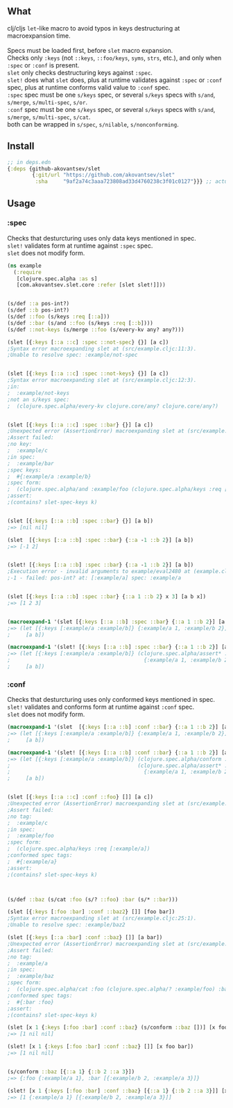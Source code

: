 ## What

clj/cljs `let`-like macro to avoid typos in keys destructuring at macroexpansion time.
<br>
<br>Specs must be loaded first, before `slet` macro expansion.
<br>Checks only `:keys` (not `::keys`, `::foo/keys`, `syms`, `strs`, etc.), and only when `:spec` or `:conf` is present.
<br>`slet` only checks destructuring keys against `:spec`.
<br>`slet!` does what `slet` does, plus at runtime validates against `:spec` or `:conf` spec, plus at runtime conforms valid value to `:conf` spec.
<br>`:spec` spec must be one `s/keys` spec, or several `s/keys` specs with `s/and`, `s/merge`, `s/multi-spec`, `s/or`.
<br>`:conf` spec must be one `s/keys` spec, or several `s/keys` specs with `s/and`, `s/merge`, `s/multi-spec`, `s/cat`.
<br> both can be wrapped in `s/spec`, `s/nilable`, `s/nonconforming`.

## Install 

```clojure
;; in deps.edn
{:deps {github-akovantsev/slet
        {:git/url "https://github.com/akovantsev/slet"
         :sha     "9af2a74c3aaa723808ad33d4760238c3f01c0127"}}} ;; actual sha
```

## Usage

### :spec

Checks that desturcturing uses only data keys mentioned in spec.
<br>`slet!` validates form at runtime against `:spec` spec.
<br>`slet` does not modify form.

```clojure
(ns example
  (:require
   [clojure.spec.alpha :as s]
   [com.akovantsev.slet.core :refer [slet slet!]]))


(s/def ::a pos-int?)
(s/def ::b pos-int?)
(s/def ::foo (s/keys :req [::a]))
(s/def ::bar (s/and ::foo (s/keys :req [::b])))
(s/def ::not-keys (s/merge ::foo (s/every-kv any? any?)))

(slet [{:keys [::a ::c] :spec ::not-spec} {}] [a c])
;Syntax error macroexpanding slet at (src/example.cljc:11:3).
;Unable to resolve spec: :example/not-spec


(slet [{:keys [::a ::c] :spec ::not-keys} {}] [a c])
;Syntax error macroexpanding slet at (src/example.cljc:12:3).
;in:
;  :example/not-keys
;not an s/keys spec:
;  (clojure.spec.alpha/every-kv clojure.core/any? clojure.core/any?)


(slet [{:keys [::a ::c] :spec ::bar} {}] [a c])
;Unexpected error (AssertionError) macroexpanding slet at (src/example.cljc:13:3).
;Assert failed:
;no key:
;  :example/c
;in spec:
;  :example/bar
;spec keys:
;  #{:example/a :example/b}
;spec form:
;  (clojure.spec.alpha/and :example/foo (clojure.spec.alpha/keys :req [:example/b]))
;assert:
;(contains? slet-spec-keys k)


(slet [{:keys [::a ::b] :spec ::bar} {}] [a b])
;=> [nil nil]

(slet  [{:keys [::a ::b] :spec ::bar} {::a -1 ::b 2}] [a b])
;=> [-1 2]


(slet! [{:keys [::a ::b] :spec ::bar} {::a -1 ::b 2}] [a b])
;Execution error - invalid arguments to example/eval2480 at (example.cljc:16).
;-1 - failed: pos-int? at: [:example/a] spec: :example/a


(slet [{:keys [::a ::b] :spec ::bar} {::a 1 ::b 2} x 3] [a b x])
;=> [1 2 3]


(macroexpand-1 '(slet [{:keys [::a ::b] :spec ::bar} {::a 1 ::b 2}] [a b]))
;=> (let [{:keys [:example/a :example/b]} {:example/a 1, :example/b 2}]
;     [a b])

(macroexpand-1 '(slet! [{:keys [::a ::b] :spec ::bar} {::a 1 ::b 2}] [a b]))
;=> (let [{:keys [:example/a :example/b]} (clojure.spec.alpha/assert* :example/bar
;                                           {:example/a 1, :example/b 2})]
;     [a b])
```

### :conf

Checks that desturcturing uses only conformed keys mentioned in spec.
<br>`slet!` validates and conforms form at runtime against `:conf` spec.
<br>`slet` does not modify form.

```clojure
(macroexpand-1 '(slet  [{:keys [::a ::b] :conf ::bar} {::a 1 ::b 2}] [a b]))
;=> (let [{:keys [:example/a :example/b]} {:example/a 1, :example/b 2}]
;     [a b])

(macroexpand-1 '(slet! [{:keys [::a ::b] :conf ::bar} {::a 1 ::b 2}] [a b]))
;=> (let [{:keys [:example/a :example/b]} (clojure.spec.alpha/conform :example/bar
;                                         (clojure.spec.alpha/assert* :example/bar
;                                           {:example/a 1, :example/b 2}))]
;     [a b])


(slet [{:keys [::a ::c] :conf ::foo} []] [a c])
;Unexpected error (AssertionError) macroexpanding slet at (src/example.cljc:26:1).
;Assert failed:
;no tag:
;  :example/c
;in spec:
;  :example/foo
;spec form:
;  (clojure.spec.alpha/keys :req [:example/a])
;conformed spec tags:
;  #{:example/a}
;assert:
;(contains? slet-spec-keys k)



(s/def ::baz (s/cat :foo (s/? ::foo) :bar (s/* ::bar)))

(slet [{:keys [:foo :bar] :conf ::baz2} []] [foo bar])
;Syntax error macroexpanding slet at (src/example.cljc:25:1).
;Unable to resolve spec: :example/baz2

(slet [{:keys [::a :bar] :conf ::baz} []] [a bar])
;Unexpected error (AssertionError) macroexpanding slet at (src/example.cljc:26:1).
;Assert failed:
;no tag:
;  :example/a
;in spec:
;  :example/baz
;spec form:
;  (clojure.spec.alpha/cat :foo (clojure.spec.alpha/? :example/foo) :bar (clojure.spec.alpha/* :example/bar))
;conformed spec tags:
;  #{:bar :foo}
;assert:
;(contains? slet-spec-keys k)

(slet [x 1 {:keys [:foo :bar] :conf ::baz} (s/conform ::baz [])] [x foo bar])
;=> [1 nil nil]

(slet! [x 1 {:keys [:foo :bar] :conf ::baz} []] [x foo bar])
;=> [1 nil nil]


(s/conform ::baz [{::a 1} {::b 2 ::a 3}])
;=> {:foo {:example/a 1}, :bar [{:example/b 2, :example/a 3}]}

(slet! [x 1 {:keys [:foo :bar] :conf ::baz} [{::a 1} {::b 2 ::a 3}]] [x foo bar])
;=> [1 {:example/a 1} [{:example/b 2, :example/a 3}]]
```